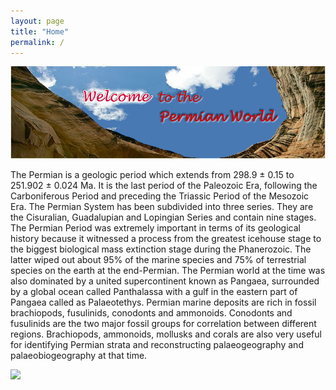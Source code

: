 ```yaml
---
layout: page
title: "Home"
permalink: /
---
```


![](/images/welcome.png)

The Permian is a geologic period which extends from 298.9 ± 0.15 to 251.902 ± 0.024 Ma. It is the last period of the Paleozoic Era, following the Carboniferous Period and preceding the Triassic Period of the Mesozoic Era. The Permian System has been subdivided into three series. They are the Cisuralian, Guadalupian and Lopingian Series and contain nine stages. The Permian Period was extremely important in terms of its geological history because it witnessed a process from the greatest icehouse stage to the biggest biological mass extinction stage during the Phanerozoic. The latter wiped out about 95% of the marine species and 75% of terrestrial species on the earth at the end-Permian. The Permian world at the time was also dominated by a united supercontinent known as Pangaea, surrounded by a global ocean called Panthalassa with a gulf in the eastern part of Pangaea called as Palaeotethys. Permian marine deposits are rich in fossil brachiopods, fusulinids, conodonts and ammonoids. Conodonts and fusulinids are the two major fossil groups for correlation between different regions. Brachiopods, ammonoids, mollusks and corals are also very useful for identifying Permian strata and reconstructing palaeogeography and palaeobiogeography at that time.

![](/images/chart.png)